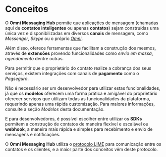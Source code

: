 # Conceitos

O **Omni Messaging Hub** permite que aplicações de mensagem (chamadas aqui de **contatos inteligentes** ou apenas **contatos**) sejam construídas uma única vez e disponibilizadas em diversos **canais** de mensagem, como *Messenger*, *Skype* ou o próprio [*Omni*](https://play.google.com/store/apps/details?id=net.take.omni). 

Além disso, oferece ferramentas que facilitam a construção dos mesmos, através de **extensões** provendo funcionalidades como *envio em massa*, *agendamento* dentre outras.

Para permitir que o proprietário do contato realize a cobrança dos seus serviços, existem integrações com canais de **pagamento** como o *Pagseguro*.

Não é necessário ser um desenvolvedor para utilizar estas funcionalidades, já que os **modelos** oferecem uma forma prática e amigável do proprietário oferecer serviços que utilizam todas as funcionalidades da plataforma, requerindo apenas uma rápida customização. Para maiores informações, consulte a seção *Modelos* desta documentação.

E para desenvolvedores, é possível escolher entre utilizar os **SDKs** permitem a construção de contatos de maneira flexível e escalável ou **webhook**, a maneira mais rápida e simples para recebimento e envio de mensagens e notificações.

O **Omni Messaging Hub** utiliza o [protocolo LIME](http://limeprotocol.org) para comunicação entre os contatos e os clientes, e a maior parte dos conceitos vêm deste protocolo. 
